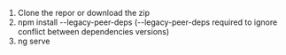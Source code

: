 1. Clone the repor or download the zip
2. npm install --legacy-peer-deps (--legacy-peer-deps required to ignore conflict between dependencies versions)
3. ng serve
